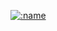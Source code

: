 [![:name](https://count.getloli.com/@:name?theme=gelbooru)](https://count.getloli.com/@oggy?name=oggy&theme=gelbooru&padding=7&offset=0&align=top&scale=1&pixelated=1&darkmode=auto)
